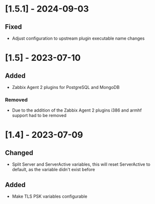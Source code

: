 # [1.5.1] - 2024-09-03

## Fixed

- Adjust configuration to upstream plugin executable name changes

# [1.5] - 2023-07-10

## Added

- Zabbix Agent 2 plugins for PostgreSQL and MongoDB

### Removed

- Due to the addition of the Zabbix Agent 2 plugins i386 and armhf support had to be removed

# [1.4] - 2023-07-09

## Changed

- Split Server and ServerActive variables, this will reset ServerActive to default, as the variable didn't exist before

## Added

- Make TLS PSK variables configurable
